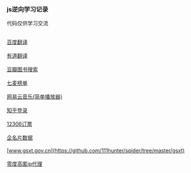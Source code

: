 ### js逆向学习记录
代码仅供学习交流

<br/>[百度翻译](https://github.com/111hunter/spider/tree/master/baidufanyi)</br>
<br/>[有道翻译](https://github.com/111hunter/spider/tree/master/youdao)</br>
<br/>[豆瓣图书搜索](https://github.com/111hunter/spider/tree/master/douban)</br>
<br/>[七麦榜单](https://github.com/111hunter/spider/tree/master/qimai)</br>
<br/>[网易云音乐(简单播放器)](https://github.com/111hunter/spider/tree/master/wyiyun)</br>
<br/>[知乎登录](https://github.com/111hunter/spider/tree/master/zhihu)</br>
<br/>[12306订票](https://github.com/111hunter/spider/tree/master/12306)</br>
<br/>[企名片数据](https://github.com/111hunter/spider/tree/master/qimingpian)</br>
<br/>[www.gsxt.gov.cn](https://github.com/111hunter/spider/tree/master/gsxt)</br>
<br/>[零度高匿ip代理](https://github.com/111hunter/spider/tree/master/nyloner)</br>

